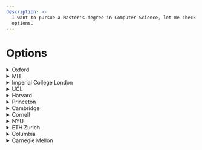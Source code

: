 ```yaml
---
description: >-
  I want to pursue a Master's degree in Computer Science, let me check my
  options.
---
```


# Options

<details>

<summary>Oxford</summary>

## <mark style="color:blue;">MSc in Software Engineering</mark>

* **Cost:** \~£41,080 (+ living costs \~£1,290 - £1,840)
* **Duration:** 2 to 4 years.
* **Requirements:**
  * **A first-class or strong upper second-class undergraduate degree with honours** is normally required in a related subject, such as computer science, informatics or engineering. However, it is not essential where compensated by professional experience.&#x20;
  * Applications are invited from anyone with sufficient experience or proven ability in software, security, or data engineering. A typical applicant will have at least two years' experience in a professional environment, and normally holds an undergraduate degree in a related subject. However, more extensive experience may compensate for a lack of formal qualifications, and a strong, immediately-relevant qualification may compensate for a lack of professional experience.
  * 3.1/4.0 GPA (3.86/5.0)
  * Three referees
  * Supporting documents
  * Performance at interview
  * Statement of purpose
* **English level requirements:** [TOEFL 110, IELTS 7.5](https://www.ox.ac.uk/admissions/graduate/applying-to-oxford/application-guide/qualifications-languages-funding#content-tab--3)
* **Time commitment:** Part time
* **Dates:** Closed application (6 January)
* **Places/Applications:** 0.71 (70/98)
* **Link:** [MSc in Software Engineering](https://www.ox.ac.uk/admissions/graduate/courses/msc-software-engineering)
* **Additional notes:** As a part-time student you will be required to attend ten modules, mostly held in-person in Oxford (though some may be online). Each module consists of an intensive week of lectures and practicals, 9am to 5pm Monday to Thursday and 9am to 12.30pm on Friday. You have a flexible choice of modules, subject to availability of places.

## <mark style="color:red;">MSc in Advanced Computer Science</mark>

* **Cost:** £32,760 (+ living costs \~£1,290 - £1,840)
* **Duration:** 12 months
* **Requirements:**
  * A first-class undergraduate degree with honours
  * 3.7/4.0 GPA (4.63/5.0)
  * Three referees
  * Supporting documents
  * Performance at interview
* **English level requirements:** [TOEFL 110, IELTS 7.5](https://www.ox.ac.uk/admissions/graduate/applying-to-oxford/application-guide/qualifications-languages-funding#content-tab--3)
* **Time commitment:** Full-time only
* **Dates:** Closed application (6 January)
* **Places/Applications:** 0.05(46/771)
* **Link:** [MSc in Advanced Computer Science](https://www.ox.ac.uk/admissions/graduate/courses/msc-advanced-computer-science)

</details>

<details>

<summary>MIT</summary>

### <mark style="color:blue;">Masters of Science in Computational Science and Engineering</mark>

* **Cost:** $28,795 per term
* **Duration:** Students supported by research assistantships (RAs) or teaching assistantships (TAs) may take 24 months or longer to complete the program. Occasionally students who are either self-supported or on fellowship complete the program in 18-24 months. **Full-time**
* **Requirements:**
  * Three letters of recommendation
  * Transcripts
  * Completed ‘Subjects Taken’ section
  * **Statement of objectives** (limited to approximately one page);
  * **Resume or CV**, uploaded in PDF format;
  * **MIT graduate application fee** of $75.
* **English level requirements:** IELTS 7
* **Time commitment:** Full-time
* **Dates:** September 15: Application opens. December 15: Deadline.
* **Places/Applications:** 18-28/
* **Link:** [Masters of Science in Computational Science and Engineering](https://cse.mit.edu/programs/sm/)
* **Additional notes:**&#x20;
  * Required [https://cmsw.mit.edu/graduate-writing-exam/](https://cmsw.mit.edu/graduate-writing-exam/)
  * Curriculum: [https://cse.mit.edu/programs/sm/overview/](https://cse.mit.edu/programs/sm/overview/)
  * And thesis.
  * CSE SM students are expected to maintain a cumulative grade point average (GPA) of at least 4.5 (out of 5) during the course of their studies. _If a student’s term GPA is at or below 4.0 for two sequential terms, if a student receives an Unsatisfactory (“U”) grade in CSE.THG, or if a grade of C or lower is given in any subject, a warning from the CCSE directors will be issued to the student, and the MIT Graduate Academic Performance Group will be alerted._
  * [_https://ocw.mit.edu/_](https://ocw.mit.edu/)

## <mark style="color:purple;">MIT Leaders for global operations</mark>

* **Cost:** $161,000
* **Duration:** Two years
* **Requirements:**
  * GRE or GMAT
* **English level requirements:** None
* **Time commitment:** Full-time
* **Dates:** Late September and December. (Opens in July 2023)
* **Places/Applications:** 49/
* **Link:** [MIT Leaders for global operations](https://lgo.mit.edu/engineering/electrical-engineering-and-computer-science/)
* **Additional notes:**&#x20;
  * Dual degree in MBA and EECS.
  * 3.6/5.0 average GPA
  * 160-169 GRE - 670-770 GMAT
  * On average, an LGO student not sponsored by a company will receive a fellowship award that covers 55% of their total tuition. The fellowship is distributed throughout the two-year program, and is applied toward the program’s tuition costs or as a stipend.

</details>

<details>

<summary>Imperial College London</summary>

## <mark style="color:blue;">MSc Applied Computational Science and Engineering</mark>

* **Cost:** £39,400 Overseas
* **Duration:** 1 year
* **Requirements:**
  * GPA score of 3.75/5 or better. Preference is given to candidates with 4/5 or better.
  * 2:1 in engineering or a science-based discipline
* **English level requirements:** IELTS 7.0, TOEFL 100
* **Time commitment:** Full-time
* **Dates:** 30 June deadline
* **Places/Applications:**
* **Link:** [MSc Applied Computational Science and Engineering](https://www.imperial.ac.uk/study/courses/postgraduate-taught/applied-computational-science/)
* **Additional notes:**&#x20;

</details>

<details>

<summary>UCL</summary>

## <mark style="color:blue;">Computer Graphics, Vision and Imaging MSc</mark>

* **Cost:** £35,000
* **Duration:** 1 year
* **Requirements:**
  * A minimum of an upper second-class UK Bachelor's degree (or an international qualification of an equivalent standard in a subject other than computer science or information technology.
  * A Bachelor's degree from a listed institution with a GPA of 4.0/5.0
  * Personal statement
* **English level requirements:** Level 2. **TOEFL** Overall score of 96 with 24/30 in reading and writing and 22/30 in speaking and listening. **IELTS** Overall score of 7.0 and a minimum of 6.5 in each component.
* **Time commitment:** Full time
* **Dates:** All applicants: 17 Oct 2022 – 31 Mar 2023
* **Places/Applications:**
* **Link:** [Computer Graphics, Vision and Imaging MSc](https://www.ucl.ac.uk/prospective-students/graduate/taught-degrees/computer-graphics-vision-and-imaging-msc)
* **Additional notes:** This programme is suitable for international students on a Student visa – study must be full-time, face-to-face, starting September. Mentioned visa, the other ones didn't.

## <mark style="color:purple;">Computer Science MSc</mark>

* **Cost:** £35,000
* **Duration:** 1 year
* **Requirements:**
  * A minimum of an upper second-class UK Bachelor's degree (or an international qualification of an equivalent standard in a subject other than computer science or information technology.
  * A Bachelor's degree from a listed institution with a GPA of 4.0/5.0
  * Personal statement
* **English level requirements:** Level 2. **TOEFL** Overall score of 96 with 24/30 in reading and writing and 22/30 in speaking and listening. **IELTS** Overall score of 7.0 and a minimum of 6.5 in each component.
* **Time commitment:** Full time
* **Dates:** All applicants: 17 Oct 2022 – 31 Mar 2023
* **Places/Applications:**
* **Link:** [Computer Science MSc](https://www.ucl.ac.uk/prospective-students/graduate/taught-degrees/computer-science-msc)
* **Additional notes:**&#x20;

## <mark style="color:purple;">Computational Statistics and Machine Learning MSc</mark>

* **Cost:** £35,000
* **Duration:** 1 year
* **Requirements:**
  * A minimum of an upper second-class UK Bachelor's degree (or an international qualification of an equivalent standard in a subject other than computer science or information technology.
  * A Bachelor's degree from a listed institution with a GPA of 4.0/5.0
  * Personal statement
* **English level requirements:** Level 2. **TOEFL** Overall score of 96 with 24/30 in reading and writing and 22/30 in speaking and listening. **IELTS** Overall score of 7.0 and a minimum of 6.5 in each component.
* **Time commitment:** Full time
* **Dates:** All applicants: 17 Oct 2022 – 31 Mar 2023
* **Places/Applications:**
* **Link:** [Computational Statistics and Machine Learning MSc](https://www.ucl.ac.uk/prospective-students/graduate/taught-degrees/computational-statistics-and-machine-learning-msc)
* **Additional notes:**&#x20;

## <mark style="color:purple;">Artificial Intelligence for Sustainable Development MSc</mark>

* **Cost:** £35,000
* **Duration:** 1 year
* **Requirements:**
  * A minimum of an upper second-class UK Bachelor's degree (or an international qualification of an equivalent standard in a subject other than computer science or information technology.
  * A Bachelor's degree from a listed institution with a GPA of 4.0/5.0
  * Personal statement
* **English level requirements:** Level 2. **TOEFL** Overall score of 96 with 24/30 in reading and writing and 22/30 in speaking and listening. **IELTS** Overall score of 7.0 and a minimum of 6.5 in each component.
* **Time commitment:** Full time
* **Dates:** All applicants: 17 Oct 2022 – 31 Mar 2023
* **Places/Applications:**
* **Link:** [Artificial Intelligence for Sustainable Development MSc](https://www.ucl.ac.uk/prospective-students/graduate/taught-degrees/artificial-intelligence-sustainable-development-msc)
* **Additional notes:**&#x20;

</details>

<details>

<summary>Harvard</summary>

## <mark style="color:purple;">Master's in computational science and engineering</mark>

* **Cost:** $59,968 (per year basically)
* **Duration:** 1 year SM, 2 years ME
* **Requirements:**
  * No GRE is needed.
  * Statement of purpose
  * Three recommendation letters.
  * (?)
* **English level requirements:** [TOEFL 80, IELTS 6.5](https://seas.harvard.edu/applied-computation/graduate-programs/masters-computational-science-and-engineering/faq)
* **Time commitment:** Full-time
* **Dates:** Deadline December 1st. Applications become available in September.
* **Places/Applications:** 46/(?) (They say 5000 applications but do not divide them by program)
* **Link:** [Master's in computational science and engineering](https://seas.harvard.edu/applied-computation/graduate-programs/masters-computational-science-and-engineering)
* **Additional notes:**&#x20;
  * Apply to Master of Science (SM) or Master of Engineering (ME - 2 academic years, SM + thesis research project).
  * The CSE master's degree is a full-time on-campus program. All students are required to be registered full-time (i.e. take four 4-credit courses each semester). All of the courses students will take while in the program are offered during the day and require students to be present on campus.

</details>

<details>

<summary>Princeton</summary>

## <mark style="color:purple;">Master of Science in Engineering</mark>

* **Cost:** $57,334 USD per year
* **Duration:** Two years
* **Requirements:**
  * Three letters of recommendation.
  * Transcripts.
  * No GRE is needed.
* **English level requirements:** TOEFL speak 28, IELTS speaking section 8.
* **Time commitment:** Full-time
* **Dates:** Deadline December 1st.
* **Places/Applications:**
* **Link:** [Master's degree](https://www.cs.princeton.edu/grad/masters-degree)
* **Additional notes:** Two tracks, one with thesis, decision on 2nd year.

</details>

<details>

<summary>Cambridge</summary>

## <mark style="color:red;">MPhil in Advanced Computer Science</mark>

* **Cost:**&#x20;
* **Duration:**&#x20;
* **Requirements:**
  * GPA 4.5/5
* **English level requirements:**&#x20;
* **Time commitment:**&#x20;
* **Dates:** Applications for admission in October 2023 will open on 15 September 2022. Places are limited and applicants are encouraged to apply early. Applications will close on 25 February 2023.
* **Places/Applications:**
* **Link:** [M.Phil in Advanced Computer Science (ACS)](https://www.cst.cam.ac.uk/teaching/masters)
* **Additional notes:**&#x20;

</details>

<details>

<summary>Cornell</summary>

## <mark style="color:blue;">Master of Engineering (M.Eng.) in Computer Science</mark>

* **Cost:** $29500
* **Duration:** 1 year
* **Requirements:**
  * CS 2110 - Object-Oriented Programming and Data Structures
  * CS 3110 - Data Structures and Functional Programming
  * CS 2800 - Discrete Structures
  * CS 3410 - Computer System Organization and Programming
* **English level requirements:** TOEFL Writing (>=20), Listening (>=15), Reading (>=20), and Speaking (>=22). IELTS **7/10**&#x20;
* **Time commitment:**&#x20;
* **Dates:**&#x20;
  * **October 1st** ( for Spring admissions - January start )
  * **February 1st** ( for Fall admissions - August start )
* **Places/Applications:** /1000
* **Link:** [Master of Engineering (M.Eng.) in Computer Science](https://www.cs.cornell.edu/masters)
* **Additional notes:**&#x20;

## <mark style="color:blue;">Master Engineering Management</mark>

* **Cost:** $31,228
* **Duration:** Two semesters
* **Requirements:**
  * [Online application](http://gradschool.cornell.edu/admissions/applying/apply-now)
  * Statement of purpose
  * Transcripts
  * Letters of recommendation (3)
  * Application fee
  * TOEFL/IELTS scores for applicants whose native language is not English
  * Technical writing sample&#x20;
* **English level requirements:**&#x20;
  * TOEFL&#x20;
    * Listening - 15
    * Writing - 20
    * Reading - 20
    * Speaking - 22
  * IELTS
    * 7.0 or higher
* **Time commitment:**&#x20;
* **Dates:** February 1, 2023. October 1st
* **Places/Applications:** 100/
* **Link:** [Master Engineering Management](https://www.engmanagement.cornell.edu/em/programs/meng-campus/admissions)
* **Additional notes:**&#x20;

## <mark style="color:red;">Master of Science in Computer Science</mark>

* **Cost:** Fully funded (tuition + stipend)
* **Duration:** 4 semesters long
* **Requirements:**
  * Transcripts of all college-level work
  * Three letters of recommendation including at least one that addresses expository skills and the ability to work in a classroom setting
  * An essay that explains how the degree program and the anticipated thesis area resonates with your career plans.&#x20;
  * GRE scores are optional.
* **English level requirements:** TOEFL Scores on the Writing, Listening, and Reading components must be 24 or higher and 28 or higher for the Speaking component. IELTS scores must be 7.0 or higher.
* **Time commitment:**&#x20;
* **Dates:**&#x20;
* **Places/Applications:** 15/
* **Link:**&#x20;
* **Additional notes:**&#x20;

</details>

<details>

<summary>NYU</summary>

## <mark style="color:blue;">Master in computer science (MSCS)</mark>

* **Cost:** \~$19.827 per term (on 9 credits)
* **Duration:** \~4 terms
* **Requirements:**
  * Minimum
    * A completed application, including a Statement of Academic Purpose
    * Three letters of recommendation
    * GRE scores for all programs (GMAT or LSAT will **not** be accepted)
    * TOEFL or IELTS scores for any student whose native language or medium of undergraduate or graduate instruction is not English
    * A resume or CV of your work experience
  * Successful applicants to the MS program in Computer Science will generally have the following minimum qualifications:
    * Strong GRE Quantitative and Analytical scores. (Typical acceptable scores are near 160 for the quantitative section or 4.0 or better on the new Analytical Writing section.)
    * Positive, specific recommendations.
    * Strong grades in relevant courses.
    * TOEFL, if required, above 620 (paper) or 260 (computer), or 100 (TOEFLI)
    * IELTS, if required, minimum band score of 7.0
* **English level requirements:** 100 TOEFLI, 7.0 IELTS
* **Time commitment:**&#x20;
* **Dates:** March 1, 2023.
* **Places/Applications:**
* **Link:** [Master in computer science (MSCS)](https://cs.nyu.edu/home/master/prospective_mscs.html)
* **Additional notes:** 36 credits

## <mark style="color:blue;">Computer Science, M.S.</mark>

* **Cost:** \~$19.827 per term (on 9 credits)
* **Duration:** 3-4 terms
* **Requirements:**
  * Official transcripts
    * 3.0 out of 4.0 GPA
  * Statement of purpose/personal statement
  * Resumé
  * Letters of recommendation
* **English level requirements:** TOEFL score of 90 on the internet-based test, an overall band of 7.0 on IELTS, a score of 125 on the Duolingo English Test, a 65 on the Pearson PTE Academics exam, or a C1 Advanced or C2 Proficiency on the Cambridge Assessment English exam.
* **Time commitment:**&#x20;
* **Dates:**&#x20;
* **Places/Applications:**
* **Link:**&#x20;
* **Additional notes:**&#x20;
  * **Applicants** who satisfy one of the following conditions are not required but encouraged to submit a GRE score:
    1. M.S. Applicants without a Computer Science or similar background who successfully complete the [NYU Tandon Bridge](http://engineering.nyu.edu/academics/online/programs/bridge).
    2. Applicant completes 9 credits under [Visiting Student Registration](http://engineering.nyu.edu/admissions/graduate/apply/visiting-students) from an approved list of CSE courses and maintains an average grade of B+ or better.
    3. Applicant has a B.A. or B.S. degree in computer science or computer engineering from NYU, with a GPA of 3.0 or higher.

</details>

<details>

<summary>ETH Zurich</summary>

## <mark style="color:blue;">Master Computer Science</mark>

* **Cost:** 862 USD
* **Duration:** 120 ECTS | 2 years
* **Requirements:** [Link](https://ethz.ch/content/dam/ethz/common/docs/master-profile/englisch/ingenieurwissenschaften/MSc-Computer-Science-Appendix.pdf)
  * GRE Test score is strongly recommended and their applications without GRE General Test scores will be evaluated, but in case of uncertainty excellent GRE General Test scores can make the difference.
* **English level requirements:** C1
* **Time commitment: Full-time**
  * The Master's in Computer Science is a full-​time programme. It is possible to work part-​time during the first two semesters; however, working alongside your studies will most probably prolong your studies. As writing your master’s thesis is a six-​month full-​time project, we strongly recommend you do not work in parallel. More information on financial matters such as cost of living can be found [here](https://www.ethz.ch/en/studies/financial.html).
* **Dates:** 15 December
* **Places/Applications:**
* **Link:** [Master Computer Science](https://ethz.ch/en/studies/master/degree-programmes/engineering-sciences/computer-science.html)
* **Additional notes:**&#x20;
  * Data Management Systems
  * Machine Intelligence
  * Secure and Reliable Systems
  * Visual and Interactive Computing
  * Theoretical Computer Science

</details>

<details>

<summary>Columbia</summary>

## <mark style="color:purple;">**Ms in Computer Science Program**</mark>

* **Cost:** $2.362 per credit
* **Duration:** Full-time registration requirement
* **Requirements:**
  * Transcripts from every post-secondary institution attended (Successful applicants typically have a GPA of 3.5 or higher.)
  * Three recommendation letters
  * Official [**Graduate Record Examination**](http://www.gre.org/) (GRE) General Test Scores\*&#x20;
    * **Optional for Spring and Fall 2023 applications**
    * School Code: 2111
    * Most admitted applicants, however, have scores of 750 or higher on the Quantitative section of the test.
  * Personal statement
  * Resumé or Curriculum Vitae
* **English level requirements:** For Internet-based TOEFL test, we recommend a total score of 101. For IELTS, 7
* **Time commitment:**&#x20;
* **Dates:** Computer Science - January 15 (Priority), February 15th (Regular) / November 15
* **Places/Applications:**
* **Link:**&#x20;
* **Additional notes:**&#x20;
  * Students can choose from one of the tracks below. See track webpages for details on track requirements.
    * [Computational Biology](http://www.cs.columbia.edu/education/ms/computationalBiology)[\
      Computer Security](http://www.cs.columbia.edu/education/ms/newComputerSecurity)[\
      Foundations of Computer Science](http://www.cs.columbia.edu/education/ms/foundationsOfCS)[\
      Machine Learning](http://www.cs.columbia.edu/education/ms/machineLearning) \*[\
      Natural Language Processing](http://www.cs.columbia.edu/education/ms/nlp)[\
      Network Systems](http://www.cs.columbia.edu/education/ms/networkSystems)[\
      Software Systems](http://www.cs.columbia.edu/education/ms/softwareSystems)[\
      ](http://www.cs.columbia.edu/education/ms/visionAndGraphics)[Vision, Graphics, Interaction, and Robotics](http://www.cs.columbia.edu/education/ms/visionAndGraphics)[\
      MS Personalized](http://www.cs.columbia.edu/education/ms/MSpersonalized)[\
      MS Thesis](http://www.cs.columbia.edu/education/ms/MSThesis)

</details>

<details>

<summary>Carnegie Mellon</summary>

## [MS in Machine Learning](https://www.ml.cmu.edu/academics/primary-ms-machine-learning-masters.html)

* **Cost:** $27.250 per semester. Less than 36 units/semester $757/unit.
* **Duration:** A year and a half
* **Requirements:**
  * GRE
* **English level requirements:**&#x20;
* **Time commitment:** Full-time
* **Dates:** Nov 29, Dec 13
* **Places/Applications:**
* **Link:** [MS in Machine Learning](https://www.ml.cmu.edu/academics/primary-ms-machine-learning-masters.html)
* **Additional notes:**&#x20;
  * Curriculum: [https://www.ml.cmu.edu/academics/machine-learning-masters-curriculum.html](https://www.ml.cmu.edu/academics/machine-learning-masters-curriculum.html)
  * International students should be aware that student visas require that students complete the program full-time and finish the program by the end of their 3rd semester (in December).
  * $100 application
  * Can be part-time (not for me)

## Master of Science in Computer Vision

* **Cost:** $54,072/year + mandatory fees
* **Duration:** 16-months
* **Requirements:**&#x20;
  * GRE
  * TOEFL
  * Résumé
  * Statement of Purpose (1 to 2 pages)
  * Undergraduate/Graduate (as applicable) Transcripts
  * Letters of Recommendation (**3 REQUIRED**)
* **English level requirements:**&#x20;
* **Time commitment:** Full-time
* **Dates:**&#x20;
* **Places/Applications:**&#x20;
* **Link:**&#x20;
* **Additional notes:**
  * Curriculum: [https://www.ri.cmu.edu/education/academic-programs/master-of-science-computer-vision/curriculum/](https://www.ri.cmu.edu/education/academic-programs/master-of-science-computer-vision/curriculum/)
  * Recommended skillset: [https://www.ri.cmu.edu/education/academic-programs/master-of-science-computer-vision/recommended-skill-set/](https://www.ri.cmu.edu/education/academic-programs/master-of-science-computer-vision/recommended-skill-set/)

## [**Master of Software Engineering:**](https://mse.isri.cmu.edu/applicants/mse-as/eligibility.html)

* **Cost:**&#x20;
* **Duration:** 16-month
* **Requirements:**&#x20;
  1. **Statement of Purpose:** Your statement should include specific details about your professional goals and about your software engineering experience on teams and projects. The Statement of Purpose guidelines can be found [here](https://mse.isri.cmu.edu/0_documents/20210903-statement-of-purpose-guidelines.pdf).
  2. **Resume/CV**
  3. **Letters of Recommendation:** At least three letters of recommendation should be submitted on your behalf from academic and/or industry personnel who have worked closely with you recently. Letters are typically written by faculty and supervisors. It is encouraged that you contact your recommenders as soon as possible in order to allow them enough time to compose your letter. The deadline for recommenders to submit your letter is approximately one week after the application deadline.
  4. **Video Essay:** Prepare a personal video, no more than 3 minutes in length, that covers one of the following prompts from the guidelines which can be found [here](https://mse.isri.cmu.edu/0_documents/video-essay-guidelines.pdf).
  5. **Unofficial Transcripts:** You are required to upload electronic transcripts from each college/university that you attended in which you completed coursework. Do not send official transcripts at this time.
  6. **Unofficial GRE Scores (optional)**: GRE scores are optional. An application without GRE scores is not at a disadvantage; however, applicants who have taken the GREs are encouraged to submit their scores. The GRE at Home Test is accepted.&#x20;
  7. **Unofficial Language Exam Scores:** If you will be studying on an F-1 or J-1 visa, and English is not a native language for you (native language…meaning spoken at home and from birth), we are required to formally evaluate your English proficiency.\
     \
     We require applicants who will be studying on an F-1 or J-1 visa, and for whom English is not a native language, to demonstrate English proficiency via one of these standardized tests: TOEFL (preferred), IELTS, or Duolingo. We discourage the use of the "TOEFL ITP Plus for China," since speaking is not scored. Should you choose to use Duolingo, we may reach out to you after you submit your application to set up a video interview as well. Do not send official score reports at this time.\
     \
     &#xNAN;_**We do not issue waivers for non-native speakers of English.**_ In particular, we do not issue waivers based on previous study at a U.S. high school, college, or university.  We also do not issue waivers based on previous study at an English-language high school, college, or university outside of the United States.  No amount of educational experience in English, regardless of which country it occurred in, will result in a test waiver.\
     \
     **Submit valid, recent scores**:  If as described above you are required to submit proof of English proficiency, your TOEFL, IELTS or Duolingo test scores will be considered valid as follows:\

     * If you have not received a bachelor’s degree in the U.S., you will need to submit an English proficiency score no older than two years. (Scores from exams taken before Sept. 1, 2021, will not be accepted.)
     * If you are currently working on or have received a bachelor's and/or a master's degree in the U.S., you may submit an expired test score up to five years old. (Scores from exams taken before Sept. 1, 2018, will not be accepted.)
  8. **Online Coding Assessment:** Invitations will be sent out two days after the application deadline. Applicants have approximately one week to complete the assessment. Previously, there have been anywhere from 3-4 coding tests of varying levels of difficulty that candidates must complete. There is a time limit, but it is rare for an applicant to run out of time. Additionally, applicants may have the opportunity to complete a practice test. Tests may be submitted in any coding language. Instructions on how to access and complete the assessment will be included in the invitation.
  9. This test is only an assessment, students are accepted with both strong and weak programming ability. _Any evidence of cheating will result in rejection of the application._
* **English level requirements:**&#x20;
* **Time commitment:**&#x20;
* **Dates:**&#x20;
* **Places/Applications:**
* **Link:**&#x20;
* **Additional notes:**
  * In 2020, admitted students had an average of 4 years of industry experience in software engineering-related, full-time positions. In addition, admitted students typically have an average 156 GRE verbal score, and 167 GRE quantitative score. Admitted international students typically average a 103 total TOEFL score. That year, the program admitted 39% women and 61% men.
  * Online option: [https://mse.isri.cmu.edu/applicants/mse-as-online/index.html](https://mse.isri.cmu.edu/applicants/mse-as-online/index.html)
  * Curriculum: [https://mse.isri.cmu.edu/applicants/mse-as/plan.html](https://mse.isri.cmu.edu/applicants/mse-as/plan.html)

</details>
